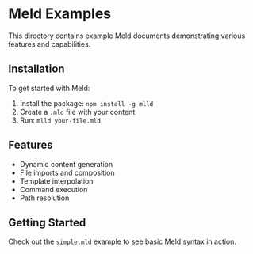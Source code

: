 # Meld Examples

This directory contains example Meld documents demonstrating various features and capabilities.

## Installation

To get started with Meld:

1. Install the package: `npm install -g mlld`
2. Create a `.mld` file with your content
3. Run: `mlld your-file.mld`

## Features

- Dynamic content generation
- File imports and composition
- Template interpolation
- Command execution
- Path resolution

## Getting Started

Check out the `simple.mld` example to see basic Meld syntax in action.